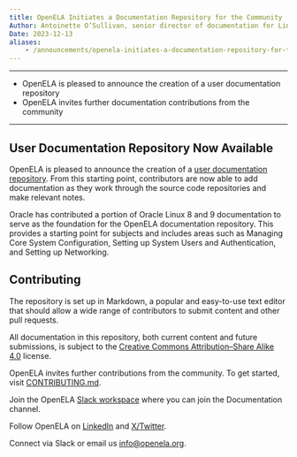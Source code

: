 ```yaml
---
title: OpenELA Initiates a Documentation Repository for the Community
Author: Antoinette O’Sullivan, senior director of documentation for Linux, virtualization, and systems, Oracle
Date: 2023-12-13
aliases:
    - /announcements/openela-initiates-a-documentation-repository-for-the-community
---
```


----
* OpenELA is pleased to announce the creation of a user documentation repository
* OpenELA invites further documentation contributions from the community
----

## User Documentation Repository Now Available

OpenELA is pleased to announce the creation of a [user documentation repository](https://github.com/openela/openela-documentation). From this starting point, contributors are now able to add documentation as they work through the source code repositories and make relevant notes.

Oracle has contributed a portion of Oracle Linux 8 and 9 documentation to serve as the foundation for the OpenELA documentation repository. This provides a starting point for subjects and includes areas such as Managing Core System Configuration, Setting up System Users and Authentication, and Setting up Networking.


## Contributing

The repository is set up in Markdown, a popular and easy-to-use text editor that should allow a wide range of contributors to submit content and other pull requests.

All documentation in this repository, both current content and future submissions, is subject to the [Creative Commons Attribution–Share Alike 4.0](https://creativecommons.org/licenses/by-sa/4.0/) license.

OpenELA invites further contributions from the community. To get started, visit  [CONTRIBUTING.md](https://github.com/openela/openela-documentation/blob/main/CONTRIBUTING.md). 

Join the OpenELA [Slack workspace](https://join.slack.com/t/openela/shared_invite/zt-216xfnouv-AXPgcLwQeCPzZvuLolczdg) where you can join the Documentation channel.

Follow OpenELA on [LinkedIn](https://www.linkedin.com/company/openela/) and [X/Twitter](https://twitter.com/OpenELAorg).

Connect via Slack or email us info@openela.org.
